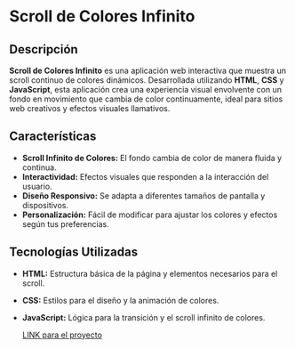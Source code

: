 # Scroll de Colores Infinito

## Descripción

**Scroll de Colores Infinito** es una aplicación web interactiva que muestra un scroll continuo de colores dinámicos. Desarrollada utilizando **HTML**, **CSS** y **JavaScript**, esta aplicación crea una experiencia visual envolvente con un fondo en movimiento que cambia de color continuamente, ideal para sitios web creativos y efectos visuales llamativos.

## Características

- **Scroll Infinito de Colores:** El fondo cambia de color de manera fluida y continua.
- **Interactividad:** Efectos visuales que responden a la interacción del usuario.
- **Diseño Responsivo:** Se adapta a diferentes tamaños de pantalla y dispositivos.
- **Personalización:** Fácil de modificar para ajustar los colores y efectos según tus preferencias.

## Tecnologías Utilizadas

- **HTML:** Estructura básica de la página y elementos necesarios para el scroll.
- **CSS:** Estilos para el diseño y la animación de colores.
- **JavaScript:** Lógica para la transición y el scroll infinito de colores.

  [LINK para el proyecto](https://infinito22.netlify.app)

